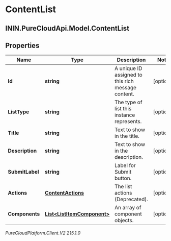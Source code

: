 # ContentList

## ININ.PureCloudApi.Model.ContentList

## Properties

|Name | Type | Description | Notes|
|------------ | ------------- | ------------- | -------------|
| **Id** | **string** | A unique ID assigned to this rich message content. | [optional] |
| **ListType** | **string** | The type of list this instance represents. | [optional] |
| **Title** | **string** | Text to show in the title. | [optional] |
| **Description** | **string** | Text to show in the description. | [optional] |
| **SubmitLabel** | **string** | Label for Submit button. | [optional] |
| **Actions** | [**ContentActions**](ContentActions) | The list actions (Deprecated). | [optional] |
| **Components** | [**List&lt;ListItemComponent&gt;**](ListItemComponent) | An array of component objects. | [optional] |



_PureCloudPlatform.Client.V2 215.1.0_

